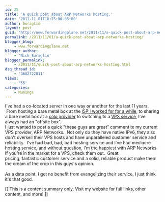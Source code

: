 ```yaml
---
id: 25
title: 'A quick post about ARP Networks hosting.'
date: '2011-11-01T18:25:00-05:00'
author: buraglio
layout: post
guid: 'http://new.forwardingplane.net/2011/11/a-quick-post-about-arp-networks-hosting/'
permalink: /2011/11/01/a-quick-post-about-arp-networks-hosting/
blogger_blog:
    - www.forwardingplane.net
blogger_author:
    - 'Nick Buraglio'
blogger_permalink:
    - /2011/11/quick-post-about-arp-networks-hosting.html
dsq_thread_id:
    - '3682722811'
Views:
    - '55'
categories:
    - Musings
---
```


I've had a co-located server in one way or another for the last 11 years.  From hosting a bare metal box at the <a href="http://www.soltec.net/">ISP I worked for for a while</a>, to sharing a bare metal box at a <a href="http://www.google.com/url?sa=t&rct=j&q=layered%20tech&source=web&cd=1&ved=0CDQQFjAA&url=http%3A%2F%2Fwww.layeredtech.com%2F&ei=VTiwTuzyHPGDsgLIy_TCAQ&usg=AFQjCNGHUsG4YWgLSFwAwMC4E6zIIea5FQ&sig2=Xngd4LvUbIBFxPkV-cYvwA">colo provider</a> to switching to a <a href="http://arpnetworks.com/">VPS service</a>, I've always had an "offsite box". <br />I just wanted to post a quick "these guys are great" comment to my current VPS provider, ARP Networks.  Not only do they have native IPv6, they also don't oversell their VPS hosts and have unparalleled customer service and reliability.  I've had bad, bad, bad hosting service and I've had mediocre hosting service, and without question, I'm the happiest with ARP Networks.<br />If you're in the market for a VPS, check them out.  Great pricing, fantastic customer service and a solid, reliable product make them the cream of the crop in this guys's opinion. <br /><br />As a data point, I get no benefit from evangelizing their service, I just think it's that good.<div>[[ This is a content summary only. Visit my website for full links, other content, and more! ]]</div>